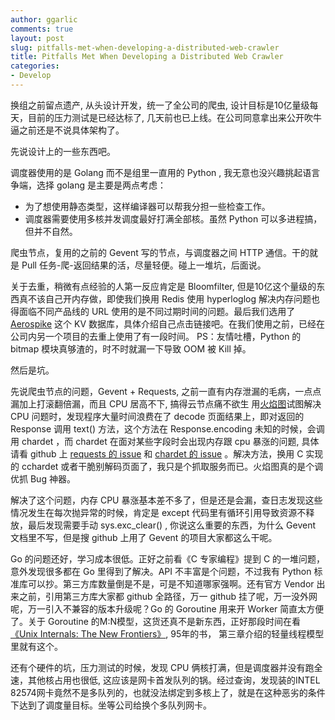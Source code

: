 ```yaml
---
author: ggarlic
comments: true
layout: post
slug: pitfalls-met-when-developing-a-distributed-web-crawler
title: Pitfalls Met When Developing a Distributed Web Crawler
categories:
- Develop
---
```


换组之前留点遗产, 从头设计开发，统一了全公司的爬虫, 设计目标是10亿量级每天，目前的压力测试是已经达标了, 几天前也已上线。在公司同意拿出来公开吹牛逼之前还是不说具体架构了。

先说设计上的一些东西吧。

调度器使用的是 Golang 而不是组里一直用的 Python , 我无意也没兴趣挑起语言争端，选择 golang 是主要是两点考虑：

* 为了想使用静态类型，这样编译器可以帮我分担一些检查工作。
* 调度器需要使用多核并发调度最好打满全部核。虽然 Python 可以多进程搞，但并不自然。

爬虫节点，复用的之前的 Gevent 写的节点，与调度器之间 HTTP 通信。干的就是 Pull 任务-爬-返回结果的活，尽量轻便。碰上一堆坑，后面说。

关于去重，稍微有点经验的人第一反应肯定是 Bloomfilter, 但是10亿这个量级的东西真不该自己开内存做，即使我们换用 Redis 使用 hyperloglog 解决内存问题也得面临不同产品线的 URL 使用的是不同过期时间的问题。最后我们选用了 [Aerospike](http://www.aerospike.com/) 这个 KV 数据库，具体介绍自己点击链接吧。在我们使用之前，已经在公司内另一个项目的去重上使用了有一段时间。 PS：友情吐槽，Python 的 bitmap 模块真够渣的，时不时就漏一下导致 OOM 被 Kill 掉。

然后是坑。

先说爬虫节点的问题，Gevent + Requests, 之前一直有内存泄漏的毛病，一点点漏加上打滚翻倍漏，而且 CPU 居高不下, 搞得云节点痛不欲生
用[火焰图](https://www.nylas.com/blog/performance)试图解决 CPU 问题时，发现程序大量时间浪费在了 decode 页面结果上，即对返回的 Response 调用 text() 方法，这个方法在 Response.encoding 未知的时候，会调用 chardet ，而 chardet 在面对某些字段时会出现内存跟 cpu 暴涨的问题, 具体请看 github 上 [requests 的 issue](https://github.com/kennethreitz/requests/issues/2359) 和 [chardet 的 issue](https://github.com/chardet/chardet/issues/29) 。解决方法，换用 C 实现的 cchardet 或者干脆别解码页面了，我只是个抓取服务而已。火焰图真的是个调优抓 Bug 神器。

解决了这个问题，内存 CPU 暴涨基本差不多了，但是还是会漏，查日志发现这些情况发生在每次抛异常的时候，肯定是 except  代码里有循环引用导致资源不释放，最后发现需要手动 sys.exc\_clear() , 你说这么重要的东西，为什么 Gevent 文档里不写，但是搜 github 上用了 Gevent 的项目大家都这么干呢。

Go 的问题还好，学习成本很低。正好之前看《C 专家编程》提到 C 的一堆问题，意外发现很多都在 Go 里得到了解决。API 不丰富是个问题，不过我有 Python 标准库可以抄。第三方库数量倒是不是，可是不知道哪家强啊。还有官方 Vendor 出来之前，引用第三方库大家都 github 全路径，万一 github 挂了呢，万一没外网呢，万一引入不兼容的版本升级呢？Go 的 Goroutine 用来开 Worker 简直太方便了。关于 Goroutine 的M:N模型，这货还真不是新东西，正好那段时间在看[《Unix Internals: The New Frontiers》](https://book.douban.com/subject/2037790/), 95年的书， 第三章介绍的轻量线程模型里就有这个。

还有个硬件的坑，压力测试的时候，发现 CPU 俩核打满，但是调度器并没有跑全速，其他核占用也很低, 这应该是网卡首发队列的锅。经过查询，发现装的INTEL 82574网卡竟然不是多队列的，也就没法绑定到多核上了，就是在这种恶劣的条件下达到了调度量目标。坐等公司给换个多队列网卡。
